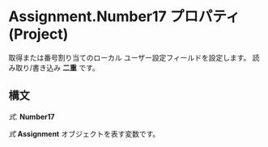 
# Assignment.Number17 プロパティ (Project)

取得または番号割り当てのローカル ユーザー設定フィールドを設定します。 読み取り/書き込み **二重** です。


## 構文

 _式_. **Number17**

 _式_ **Assignment** オブジェクトを表す変数です。

